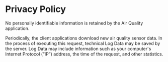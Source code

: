 # Privacy Policy

No personally identifiable information is retained by the Air Quality
application.

Periodically, the client applications download new air quality sensor data.
In the process of executing this request, technical Log Data may be saved by the
server. Log Data may include information such as your computer's
Internet Protocol (“IP”) address, the time of the request, and other statistics.
